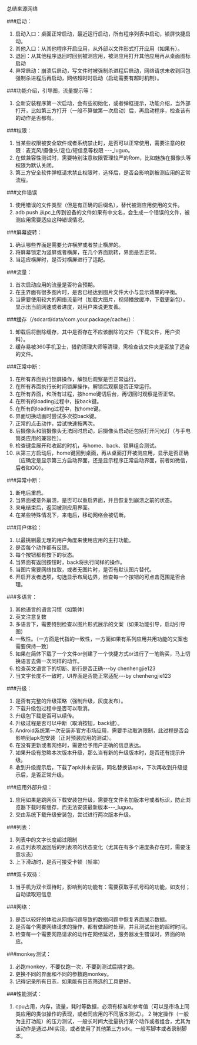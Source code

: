总结来源网络

###启动：
1. 启动入口：桌面正常启动，最近运行启动，所有程序列表中启动，锁屏快捷启动。
2. 其他入口：从其他程序开启应用，从外部以文件形式打开应用（如果有）。
3. 退回：从其他程序退回时回到被测应用，被测应用打开其他应用再从桌面图标启动
4. 异常启动：崩溃后启动，写文件时被强制杀进程后启动，网络请求未收到回包强制杀进程后再启动，网络超时时启动（启动需要有超时机制）。

###功能介绍，引导图，流量提示等：
1. 全新安装程序第一次启动，会有些初始化，或者弹框提示，功能介绍，当外部打开，比如第三方打开（一般不算做第一次启动）后，再启动程序，检查该有的动作是否都有。

###权限：
1. 当某些权限被安全软件或者系统禁止时，是否可以正常使用，需要注意的权限：麦克风/摄像头/定位/短信息等权限 ---_luguo。
2.  在做兼容性测试时，需要特别注意权限管理较严的Rom，比如魅族在摄像头等权限为默认关闭。
3. 第三方安全软件弹框请求禁止权限时，选择后，是否会影响到被测应用的正常流程。

###文件错误
1. 使用错误的文件类型（但是有正确的后缀名），替代被测应用使用的文件。
2. adb push 从pc上传到设备的文件如果有中文名，会生成一个错误的文件，被测应用需要适应这种错误情况。

###屏幕旋转：
1. 确认哪些界面是需要允许横屏或者禁止横屏的。
2. 将屏幕锁定为竖屏或者横屏，在几个界面跳转，界面是否正常。
3. 当适应横屏时，是否对横屏进行了适配。

###流量：
1. 首次启动应用的流量是否符合预期。
2. 在主界面有很多图片时，是否已经达到图片文件大小与显示效果的平衡。
3. 当需要使用较大的网络流量时（加载大图片，视频播放缓冲，下载更新包），显示出当前网速或者进度，对用户来说更友善。

###缓存（/sdcard/data/com.your.package/cache/）：
1. 卸载后将删除缓存，其中是否存在不应该删除的文件（下载文件，用户资料）。
2. 缓存易被360手机卫士，猎豹清理大师等清理，需检查该文件夹是否放了适合的文件。

###正常中断：
1. 在所有界面执行锁屏操作，解锁后观察是否正常运行。
2. 在所有界面执行长时间锁屏操作，解锁后观察是否正常运行。
3. 在所有界面，和所有过程，按home键切后台，再切回时观察是否正常。
4. 在所有的loading过程中，按back键。
5. 在所有的loading过程中，按home键。
6. 界面切换动画时尝试多次按back键。
7. 正常的点击动作，尝试快速按两次。
8. 后摄像头和前摄像头无法同时启动，后摄像头启动还包括打开闪光灯（与手电筒类应用的兼容性）。
9. 检查键盘展开和收起的时机，与home、back、锁屏组合测试。
10. 从第三方启动后，home键回到桌面，再从桌面打开被测应用，显示是否正确（应确定是显示第三方启动界面，还是显示程序正常启动界面，前者如微信，后者如QQ）。

###异常中断：
1. 断电后重启。
2. 当界面被意外崩溃，是否可以重启界面，并且恢复到崩溃之前的状态。
3. 来电结束后，返回被测应用界面。
4. 在某些特殊情况下，来电后，移动网络会被切断。

###用户体验：
1. 以最挑剔最无理的用户角度来使用应用的主打功能。
2. 是否每个动作都有反馈。
3. 每个按钮都有按下的状态。
4. 当界面有返回按钮时，back将执行同样的操作。
5. 当图片需要网络拉取，或者无图片时，是否有默认图片替代。
6. 开启开发者选项，勾选显示布局边界，检查每一个按钮的可点击范围是否合理。

###多语言：
1. 其他语言的语言习惯（如繁体）
2. 英文注意复数
3. 多语言下，需要特别检查以图片形式展示的文案（如果功能引导，启动引导图）
4. 一致性。（一方面是代指的一致性，一方面如果有系列应用共用功能的文案也需要保持一致）
5. 如果在简体下载了一个文件or创建了一个快捷方式or进行了一笔购买，马上切换语言去做一次同样的动作。
6. 检查英文语言下的切断、断行是否正确---by chenhengjie123
7. 当文字长度不一致时，UI界面是否能正常适配---by chenhengjie123

###升级：
1. 是否有完整的升级策略（强制升级，灰度发布）。
2. 下载升级包过程中是否可以取消。
3. 升级包下载是否可以续传。
4. 升级过程是否可以中断（取消按钮，back键）。
5. Android系统第一次安装非官方市场应用，需要手动取消限制，此过程是否会影响到apk包安装（正对预装应用的测试）。
6. 在没有更新或者网络时，需要给予用户正确的信息表达。
7. 如果升级有忽略本次版本升级，那么当有新的升级版本时，是否还有提示升级。
8. 收到升级提示后，下载了apk并未安装，同名替换该apk，下次再收到升级提示后，是否正常升级。

###应用外部升级：
1. 应用如果是跳网页下载安装包升级，需要在文件名加版本号或者标识，防止浏览器下载时有缓存，而无法安装最新版本---_luguo。
2. 交由系统下载升级安装包，尝试进行两次版本升级。

###列表：
1. 列表中的文字长度超过限制
2. 点击列表项返回后的列表项的状态变化（尤其在有多个进度条存在时，需要注意状态）
3. 上下滑动时，是否可接受卡顿（帧率）

###双卡双待：
1. 当手机为双卡双待时，影响到的功能有：需要获取手机号码的功能，如支付；自动读取短信息

###网络：
1. 是否以较好的体验从网络问题导致的数据问题中恢复界面展示数据。
2. 是否每个需要网络请求的操作，都有做超时处理，并且测试出他的超时时间。
3. 检查每一个需要网路请求的动作在网络延迟，服务器发生错误时，界面的响应。

###monkey测试：
1. 必跑monkey，不要仅跑一次，不要到测试后期才跑。
2. 更换不同的界面和不同的参数跑monkey。
3. 记得记录所有日志，如果能有日志筛选的工具更好。

###性能测试：
1. cpu占用，内存，流量，耗时等数据，必须有标准和参考值（可以是市场上同类应用的类似操作的表现，或者同应用的不同版本测试）。
2 特定操作（一般为主打功能）的压力测试，一般长时间大批量执行某个动作或者组合，尤其为该动作是通过JNI实现，或者使用了其他第三方sdk。一般写脚本或者录制脚本。